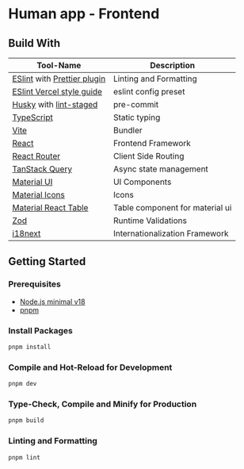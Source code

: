 # Human app - Frontend

## Build With

| Tool-Name | Description |
|-------|----|
| [ESlint](https://github.com/vercel/style-guide) with [Prettier plugin](https://github.com/prettier/eslint-plugin-prettier) | Linting and Formatting 
| [ESlint Vercel style guide](https://github.com/vercel/style-guide)                                                         | eslint config preset   
| [Husky](https://typicode.github.io/husky/get-started.html) with [lint-staged](https://github.com/lint-staged/lint-staged?tab=readme-ov-file#-lint-staged----)  | pre-commit 
| [TypeScript](https://www.typescriptlang.org/docs/handbook/typescript-in-5-minutes.html)                                    | Static typing          
| [Vite](https://vitejs.dev/guide/why.html)                                                                                  | Bundler                
| [React](https://react.dev/learn/describing-the-ui)                                                                         | Frontend Framework     
| [React Router](https://reactrouter.com/en/main/start/tutorial) | Client Side Routing
| [TanStack Query](https://tanstack.com/query/latest/docs/framework/react/overview) | Async state management
| [Material UI](https://mui.com/material-ui/getting-started/) | UI Components |
| [Material Icons](https://mui.com/material-ui/material-icons/) | Icons |
| [Material React Table](https://www.material-react-table.com/about) | Table component for material ui 
| [Zod](https://github.com/colinhacks/zod?tab=readme-ov-file#table-of-contents) | Runtime Validations 
| [i18next](https://react.i18next.com/getting-started) |  Internationalization Framework 

## Getting Started

### Prerequisites

- [Node.js minimal v18](https://nodejs.org/en)
- [pnpm](https://pnpm.io/installation)

### Install Packages

```sh
pnpm install
```

### Compile and Hot-Reload for Development

```sh
pnpm dev
```

### Type-Check, Compile and Minify for Production

```sh
pnpm build
```

### Linting and Formatting

```sh
pnpm lint
```
